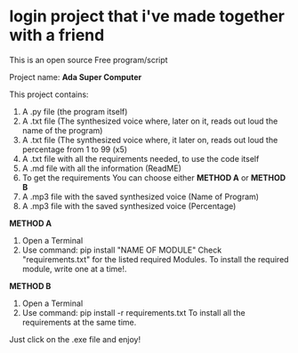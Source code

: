 # login project that i've made together with a friend

This is an open source Free program/script 

Project name: **Ada Super Computer**

This project contains:

1. A .py file (the program itself)
2. A .txt file (The synthesized voice where, later on it, reads out loud the name of the program)
3. A .txt file (The synthesized voice where, it later on, reads out loud the percentage from 1 to 99 (x5)
4. A .txt file with all the requirements needed, to use the code itself
5. A .md file with all the information (ReadME)
6. To get the requirements You can choose either **METHOD A** or **METHOD B**
7. A .mp3 file with the saved synthesized voice (Name of Program)
8. A .mp3 file with the saved synthesized voice (Percentage)

**METHOD A**
1. Open a Terminal
2. Use command: pip install "NAME OF MODULE"
Check "requirements.txt" for the listed required Modules.
To install the required module, write one at a time!.

**METHOD B** 
1. Open a Terminal
2. Use command: pip install -r requirements.txt
To install all the requirements at the same time.

Just click on the .exe file and enjoy! 
